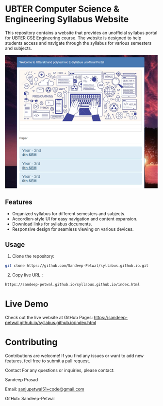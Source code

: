 # UBTER Computer Science & Engineering Syllabus Website

This repository contains a website that provides an unofficial syllabus portal for UBTER CSE Engineering course. The website is designed to help students access and navigate through the syllabus for various semesters and subjects.

![Website Screenshot](images/S1.png)

## Features

- Organized syllabus for different semesters and subjects.
- Accordion-style UI for easy navigation and content expansion.
- Download links for syllabus documents.
- Responsive design for seamless viewing on various devices.

## Usage

1. Clone the repository:

```bash
git clone https://github.com/Sandeep-Petwal/syllabus.github.io.git
```
2. Copy live URL :
```bash
https://sandeep-petwal.github.io/syllabus.github.io/index.html
```
# Live Demo
Check out the live website at GitHub Pages: https://sandeep-petwal.github.io/syllabus.github.io/index.html

# Contributing
Contributions are welcome! If you find any issues or want to add new features, feel free to submit a pull request.

Contact
For any questions or inquiries, please contact:

Sandeep Prasad

Email: sanjupetwal51+code@gmail.com

GitHub: Sandeep-Petwal

